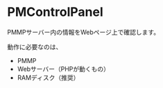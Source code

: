 # PMControlPanel
PMMPサーバー内の情報をWebページ上で確認します。

動作に必要なのは、
 - PMMP
 - Webサーバー（PHPが動くもの）
 - RAMディスク（推奨）
 
 

